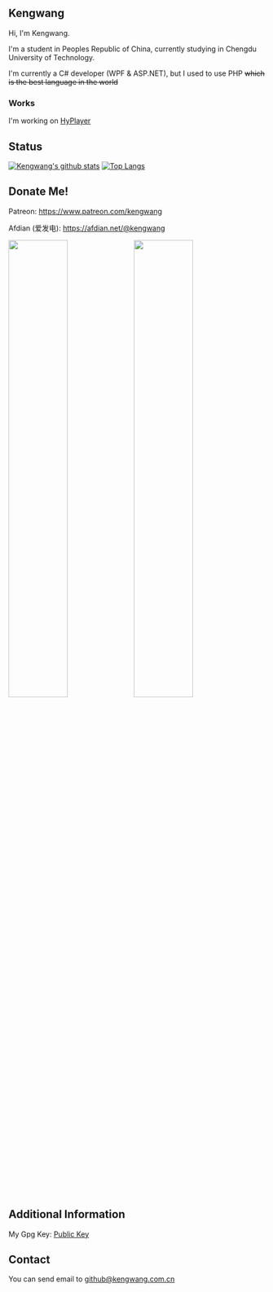 ## Kengwang

Hi, I'm Kengwang.

I'm a student in Peoples Republic of China, currently studying in Chengdu University of Technology.

I'm currently a C# developer (WPF & ASP.NET), but I used to use PHP ~~which is the best language in the world~~

### Works

I'm working on [HyPlayer](https://github.com/HyPlayer/HyPlayer)

## Status

[![Kengwang's github stats](https://github-readme-stats.vercel.app/api?username=kengwang&count_private=true&show_icons=true&theme=dark)](https://github.com/kengwang)
[![Top Langs](https://github-readme-stats.vercel.app/api/top-langs/?username=kengwang&hide=CSS,Javascript&theme=dark&layout=compact)](https://github.com/kengwang)

## Donate Me!

Patreon: https://www.patreon.com/kengwang

Afdian (爱发电): https://afdian.net/@kengwang

<div>
  <img src="https://user-images.githubusercontent.com/30862240/216808893-b8c17e63-5fe2-4003-9f9d-c5cb122b8b31.png" width="48%" />
  <img src="https://user-images.githubusercontent.com/30862240/216808898-64c56a90-404e-449f-ad3c-bd4a51512f45.jpg" width="48%" />
</div>



## Additional Information

My Gpg Key: [Public Key](/Kengwang_0x0CF42B18_public.asc)

## Contact

You can send email to github@kengwang.com.cn
